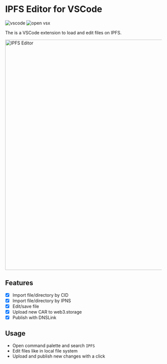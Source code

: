 # IPFS Editor for VSCode

![vscode](https://img.shields.io/visual-studio-marketplace/v/gera2ld.ipfs-editor-vscode)
![open vsx](https://img.shields.io/open-vsx/v/gera2ld/ipfs-editor-vscode)

The is a VSCode extension to load and edit files on IPFS.

<img width="739" alt="IPFS Editor" src="https://user-images.githubusercontent.com/3139113/185931465-cc27701d-c386-4919-b621-c9a722b1f3ca.png">

## Features

- [x] Import file/directory by CID
- [x] Import file/directory by IPNS
- [x] Edit/save file
- [x] Upload new CAR to web3.storage
- [x] Publish with DNSLink

## Usage

- Open command palette and search `IPFS`
- Edit files like in local file system
- Upload and publish new changes with a click
